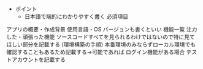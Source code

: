 - ポイント
    - 日本語で端的にわかりやすく書く
必須項目

アプリの概要・作成背景
使用言語・OS
バージョンも書くといい
機能一覧
注力した・頑張った機能
ソースコードすべてを見られるわけではないので特に見てほしい部分を記載する
(環境構築の手順)
本番環境のみならずローカル環境でも確認することもあるため記載する→可能であれば
ログイン機能がある場合
テストアカウントを記載する
